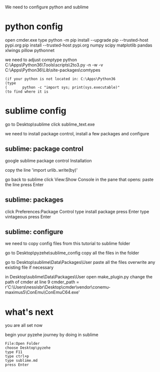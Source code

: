We need to configure python and sublime

# python config
open cmder.exe
type
	python -m pip install --upgrade pip --trusted-host pypi.org
	pip install --trusted-host pypi.org numpy scipy matplotlib pandas xlwings pillow pythonnet

we need to adjust comptype
	python C:\Apps\Python36\Tools\scripts\2to3.py -n -w -v C:\Apps\Python36\Lib\site-packages\comtypes

	(if your python is not located in: C:\Apps\Python36
	(type
	(		python -c "import sys; print(sys.executable)"
	(to find where it is


# sublime config
go to Desktop\sublime
click sublime_text.exe

we need to install package control, install a few packages and configure

## sublime: package control

google sublime package control
Installation

copy the line 'import urlib..write(by)'

go back to sublime
click View:Show Console
in the pane that opens: paste the line
press Enter

## sublime: packages
click Preferences:Package Control
type install package
press Enter
type vintageous
press Enter

## sublime: configure
we need to copy config files from this tutorial to sublime folder

go to 
	Desktop\pyzehe\sublime_config
copy all the files in the folder

go to
	Desktop\sublime\Data\Packages\User
paste all the files
overwrite any existing file if necessary

in
	Desktop\sublime\Data\Packages\User
open 
	make_plugin.py
change the path of cmder at line 9
	cmder_path = r'C:\Users\nessisbr\Desktop\cmder\vendor\conemu-maximus5\ConEmu\ConEmuC64.exe'

# what's next

you are all set now

begin your pyzehe journey 
by doing in sublime

	File:Open Folder
	choose Desktop\pyzehe
	type F11
	type ctrl+p
	type sublime.md
	press Enter




